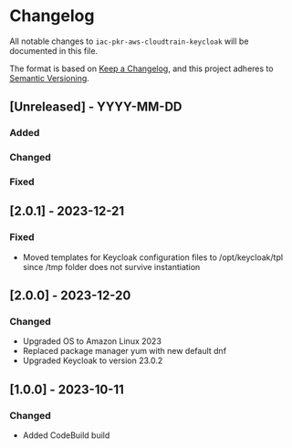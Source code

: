 # Changelog
All notable changes to `iac-pkr-aws-cloudtrain-keycloak` will be documented in this file.

The format is based on [Keep a Changelog](https://keepachangelog.com/en/1.0.0/),
and this project adheres to [Semantic Versioning](https://semver.org/spec/v2.0.0.html).

## [Unreleased] - YYYY-MM-DD
### Added
### Changed
### Fixed

## [2.0.1] - 2023-12-21
### Fixed
- Moved templates for Keycloak configuration files to /opt/keycloak/tpl since /tmp folder does not survive instantiation

## [2.0.0] - 2023-12-20
### Changed
- Upgraded OS to Amazon Linux 2023
- Replaced package manager yum with new default dnf
- Upgraded Keycloak to version 23.0.2

## [1.0.0] - 2023-10-11
### Changed
- Added CodeBuild build
